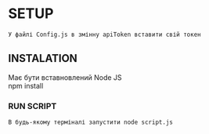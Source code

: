 # SETUP
`У файлі Config.js в змінну apiToken вставити свій токен`

## INSTALATION
Має бути вставновлений Node JS <br />
npm install

### RUN SCRIPT
`В будь-якому терміналі запустити node script.js`